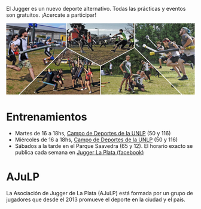 

El Jugger es un nuevo deporte alternativo. Todas las prácticas y eventos son gratuitos. ¡Acercate a participar!

![alt text](assets/img/banner.jpg "Jugadores de Jugger")

# Entrenamientos

* Martes de 16 a 18hs, [Campo de Deportes de la UNLP](http://deportes.unlp.edu.ar/) (50 y 116)
* Miércoles de 16 a 18hs, [Campo de Deportes de la UNLP](http://deportes.unlp.edu.ar/) (50 y 116)
* Sábados a la tarde en el Parque Saavedra (65 y 12). El horario exacto se publica cada semana en [Jugger La Plata (facebook)](https://www.facebook.com/groups/883679841713425/)

# AJuLP
La Asociación de Jugger de La Plata (AJuLP) está formada por un grupo de jugadores que desde el 2013 promueve el deporte en la ciudad y el país.
